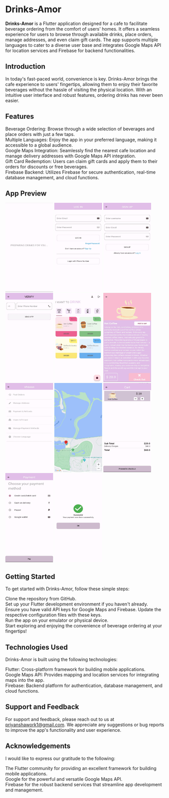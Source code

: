 # Drinks-Amor

**Drinks-Amor** is a Flutter application designed for a cafe to facilitate beverage ordering from the comfort of users' homes. It offers a seamless experience for users to browse through available drinks, place orders, manage addresses, and even claim gift cards. The app supports multiple languages to cater to a diverse user base and integrates Google Maps API for location services and Firebase for backend functionalities.

## Introduction
In today's fast-paced world, convenience is key. Drinks-Amor brings the cafe experience to users' fingertips, allowing them to enjoy their favorite beverages without the hassle of visiting the physical location. With an intuitive user interface and robust features, ordering drinks has never been easier.

## Features
Beverage Ordering: Browse through a wide selection of beverages and place orders with just a few taps.<br>
Multiple Languages: Enjoy the app in your preferred language, making it accessible to a global audience.<br>
Google Maps Integration: Seamlessly find the nearest cafe location and manage delivery addresses with Google Maps API integration.<br>
Gift Card Redemption: Users can claim gift cards and apply them to their orders for discounts or free beverages.<br>
Firebase Backend: Utilizes Firebase for secure authentication, real-time database management, and cloud functions.<br>

## App Preview
<img src="https://raw.githubusercontent.com/PriyanshaS/Drinks-Amor/master/coffee_app/assets/images/splash.jpeg" width="150" height="280"> <img src="https://raw.githubusercontent.com/PriyanshaS/Drinks-Amor/master/coffee_app/assets/images/login.jpeg" width="150" height="280">
<img src="https://raw.githubusercontent.com/PriyanshaS/Drinks-Amor/master/coffee_app/assets/images/signup.jpeg" width="150" height="280">
<img src="https://raw.githubusercontent.com/PriyanshaS/Drinks-Amor/master/coffee_app/assets/images/send_otp.jpeg" width="150" height="280">
<img src="https://raw.githubusercontent.com/PriyanshaS/Drinks-Amor/master/coffee_app/assets/images/homepage.jpeg" width="150" height="280">
<img src="https://raw.githubusercontent.com/PriyanshaS/Drinks-Amor/master/coffee_app/assets/images/product.jpeg" width="150" height="280">
<img src="https://raw.githubusercontent.com/PriyanshaS/Drinks-Amor/master/coffee_app/assets/images/profile.jpeg" width="150" height="280">
<img src="https://raw.githubusercontent.com/PriyanshaS/Drinks-Amor/master/coffee_app/assets/images/map.jpeg" width="150" height="280">
<img src="https://raw.githubusercontent.com/PriyanshaS/Drinks-Amor/master/coffee_app/assets/images/cart.jpeg" width="150" height="280">
<img src="https://raw.githubusercontent.com/PriyanshaS/Drinks-Amor/master/coffee_app/assets/images/payment_options.jpeg" width="150" height="280">
<img src="https://raw.githubusercontent.com/PriyanshaS/Drinks-Amor/master/coffee_app/assets/images/payment_success.jpeg" width="150" height="280">

## Getting Started
To get started with Drinks-Amor, follow these simple steps:

Clone the repository from GitHub.<br>
Set up your Flutter development environment if you haven't already.<br>
Ensure you have valid API keys for Google Maps and Firebase. Update the respective configuration files with these keys.<br>
Run the app on your emulator or physical device.<br>
Start exploring and enjoying the convenience of beverage ordering at your fingertips!

## Technologies Used
Drinks-Amor is built using the following technologies:<br>

Flutter: Cross-platform framework for building mobile applications.<br>
Google Maps API: Provides mapping and location services for integrating maps into the app.<br>
Firebase: Backend platform for authentication, database management, and cloud functions.<br>

## Support and Feedback
For support and feedback, please reach out to us at priyanshawork1@gmail.com. We appreciate any suggestions or bug reports to improve the app's functionality and user experience.

## Acknowledgements
I would like to express our gratitude to the following:<br>

The Flutter community for providing an excellent framework for building mobile applications.<br>
Google for the powerful and versatile Google Maps API.<br>
Firebase for the robust backend services that streamline app development and management.

